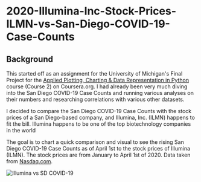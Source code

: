 # 2020-Illumina-Inc-Stock-Prices-ILMN-vs-San-Diego-COVID-19-Case-Counts

## Background

This started off as an assignment for the University of Michigan's Final Project for the [Applied Plotting, Charting & Data Representation in Python](https://www.coursera.org/learn/python-plotting?specialization=data-science-python) course (Course 2) on Coursera.org. I had already been very much diving into the San Diego COVID-19 Case Counts and running various analyses on their numbers and researching correlations with various other datasets.

I decided to compare the San Diego COVID-19 Case Counts with the stock prices of a San Diego-based company, and Illumina, Inc. (ILMN) happens to fit the bill. Illumina happens to be one of the top biotechnology companies in the world 

The goal is to chart a quick comparison and visual to see the rising San Diego COVID-19 Case Counts as of April 1st to the stock prices of Illumina (ILMN). The stock prices are from January to April 1st of 2020. Data taken from [Nasdaq.com](https://www.nasdaq.com/).

![Illumina vs SD COVID-19](images/illumina-stock-vs-sd-covid-counts.jpg)